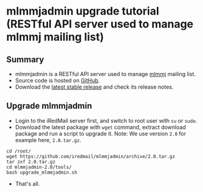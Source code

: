 # mlmmjadmin upgrade tutorial (RESTful API server used to manage mlmmj mailing list)

## Summary

* mlmmjadmin is a RESTful API server used to manage [mlmmj](http://mlmmj.org) mailing list.
* Source code is hosted on [GitHub](https://github.com/iredmail/mlmmjadmin).
* Download the [latest stable release](https://github.com/iredmail/mlmmjadmin/releases)
  and check its release notes.


## Upgrade mlmmjadmin

* Login to the iRedMail server first, and switch to root user with `su` or `sudo`.
* Download the latest package with `wget` command, extract download package and
  run a script to upgrade it. Note: We use version `2.0` for example here, `2.0.tar.gz`.

```
cd /root/
wget https://github.com/iredmail/mlmmjadmin/archive/2.0.tar.gz
tar zxf 2.0.tar.gz
cd mlmmjadmin-2.0/tools/
bash upgrade_mlmmjadmin.sh
```

* That's all.
